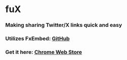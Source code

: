 # fuX
### Making sharing Twitter/X links quick and easy
### Utilizes FxEmbed: [GitHub](https://github.com/FxEmbed/FxEmbed)
### Get it here: [Chrome Web Store](https://chromewebstore.google.com/detail/fux/ecjlgnjlkgndgajdijfjlmakeclfnoii)